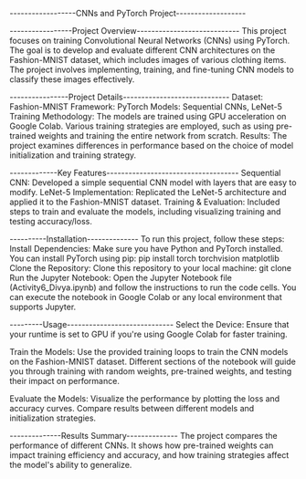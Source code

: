 ------------------CNNs and PyTorch Project-------------------


-----------------Project Overview----------------------------
This project focuses on training Convolutional Neural Networks (CNNs) using PyTorch. The goal is to develop and evaluate different CNN architectures on the Fashion-MNIST dataset, which includes images of various clothing items. 
The project involves implementing, training, and fine-tuning CNN models to classify these images effectively.


----------------Project Details-----------------------------
Dataset: Fashion-MNIST
Framework: PyTorch
Models: Sequential CNNs, LeNet-5
Training Methodology: The models are trained using GPU acceleration on Google Colab. Various training strategies are employed, such as using pre-trained weights and training the entire network from scratch.
Results: The project examines differences in performance based on the choice of model initialization and training strategy.


-------------Key Features------------------------------------
Sequential CNN: Developed a simple sequential CNN model with layers that are easy to modify.
LeNet-5 Implementation: Replicated the LeNet-5 architecture and applied it to the Fashion-MNIST dataset.
Training & Evaluation: Included steps to train and evaluate the models, including visualizing training and testing accuracy/loss.


----------Installation--------------
To run this project, follow these steps:
Install Dependencies: Make sure you have Python and PyTorch installed. You can install PyTorch using pip:
pip install torch torchvision matplotlib
Clone the Repository:
Clone this repository to your local machine:
git clone <repository-link>
Run the Jupyter Notebook:
Open the Jupyter Notebook file (Activity6_Divya.ipynb) and follow the instructions to run the code cells. You can execute the notebook in Google Colab or any local environment that supports Jupyter.


---------Usage-----------------------------
Select the Device: Ensure that your runtime is set to GPU if you're using Google Colab for faster training.

Train the Models: Use the provided training loops to train the CNN models on the Fashion-MNIST dataset. Different sections of the notebook will guide you through training with random weights, pre-trained weights, and testing their impact on performance.

Evaluate the Models: Visualize the performance by plotting the loss and accuracy curves. Compare results between different models and initialization strategies.



--------------Results Summary--------------
The project compares the performance of different CNNs. It shows how pre-trained weights can impact training efficiency and accuracy, and how training strategies affect the model's ability to generalize.
